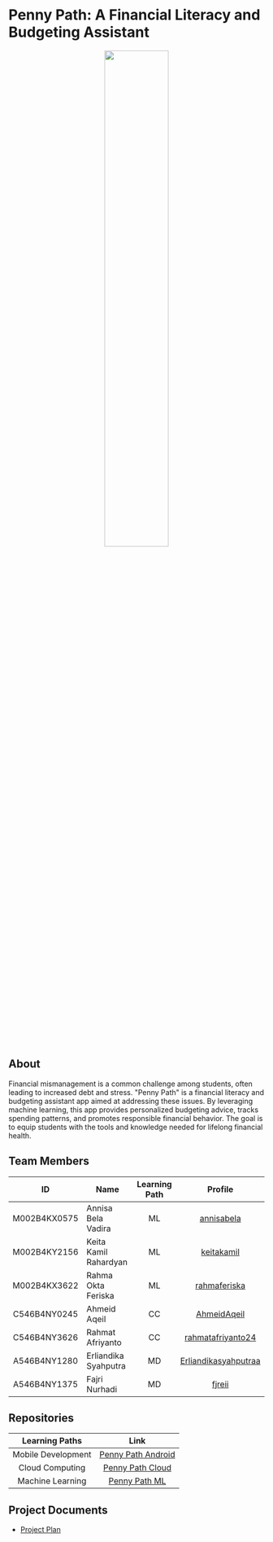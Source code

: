 # Penny Path: A Financial Literacy and Budgeting Assistant  

<div align="center">  
<img src="https://github.co/Mubazir-Bangkit-2023/.github/assets/95016158/f4a7c570-a890-43ee-b4cd-a67724b9f271" width="50%" height="50%">  
</div>  

## About  
Financial mismanagement is a common challenge among students, often leading to increased debt and stress. "Penny Path" is a financial literacy and budgeting assistant app aimed at addressing these issues. By leveraging machine learning, this app provides personalized budgeting advice, tracks spending patterns, and promotes responsible financial behavior. The goal is to equip students with the tools and knowledge needed for lifelong financial health.  

## Team Members  

| ID           | Name                       | Learning Path | Profile                       |  
| :----------: | -------------------------- | :-----------: | :---------------------------: |  
| M002B4KX0575 | Annisa Bela Vadira         | ML            | [annisabela](https://github.com/annisabela)         |  
| M002B4KY2156 | Keita Kamil Rahardyan      | ML            | [keitakamil](https://github.com/keitakamil)         |  
| M002B4KX3622 | Rahma Okta Feriska         | ML            | [rahmaferiska](https://github.com/rahmaferiska)     |  
| C546B4NY0245 | Ahmeid Aqeil               | CC            | [AhmeidAqeil](https://github.com/AhmeidAqeil)       |  
| C546B4NY3626 | Rahmat Afriyanto           | CC            | [rahmatafriyanto24](https://github.com/rahmatafriyanto24)|  
| A546B4NY1280 | Erliandika Syahputra       | MD            | [Erliandikasyahputraa](https://github.com/Erliandikasyahputraa)|  
| A546B4NY1375 | Fajri Nurhadi              | MD            | [fjreii](https://github.com/fjreii)    |  

## Repositories  

| Learning Paths    | Link                                                        |  
| :---------------: | :--------------------------------------------------------: |  
| Mobile Development| [Penny Path Android](https://github.com/Penny-Path-Bangkit/Android-Penny-Path) |  
| Cloud Computing   | [Penny Path Cloud](https://github.com/your-repo-cloud)     |  
| Machine Learning  | [Penny Path ML](https://github.com/your-repo-ml)           |  

## Project Documents  
- [Project Plan](https://drive.google.com/file/d/17u1_ADJxPu1LbimTNShBJ8ojbTGCtSUB/view?usp=drive_link)
